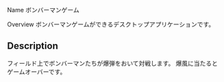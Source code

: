 Name
ボンバーマンゲーム

Overview
ボンバーマンゲームができるデスクトップアプリケーションです。

## Description
フィールド上でボンバーマンたちが爆弾をおいて対戦します。
爆風に当たるとゲームオーバーです。